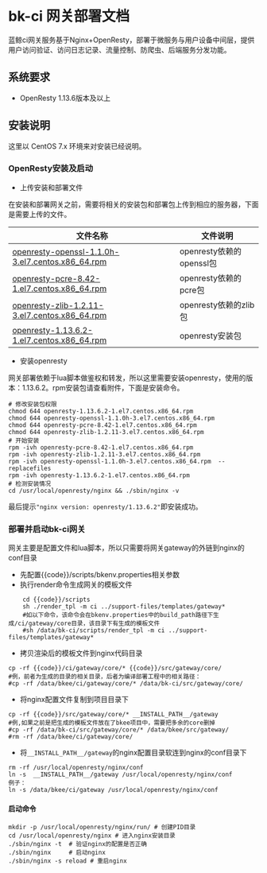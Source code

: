 # bk-ci 网关部署文档

蓝鲸ci网关服务基于Nginx+OpenResty，部署于微服务与用户设备中间层，提供用户访问验证、访问日志记录、流量控制、防爬虫、后端服务分发功能。

## 系统要求

- OpenResty 1.13.6版本及以上


## 安装说明

这里以 CentOS 7.x 环境来对安装已经说明。

### OpenResty安装及启动

- 上传安装和部署文件

在安装和部署网关之前，需要将相关的安装包和部署包上传到相应的服务器，下面是需要上传的文件。

|   文件名称   |   文件说明     |
| ------------ | ---------------- |
|   [openresty-openssl-1.1.0h-3.el7.centos.x86_64.rpm](https://openresty.org/package/centos/7/x86_64/openresty-openssl-1.1.0h-3.el7.centos.x86_64.rpm)   |  openresty依赖的openssl包    |
|   [openresty-pcre-8.42-1.el7.centos.x86_64.rpm](https://openresty.org/package/centos/7/x86_64/openresty-pcre-8.42-1.el7.centos.x86_64.rpm)   |  openresty依赖的pcre包 |
|   [openresty-zlib-1.2.11-3.el7.centos.x86_64.rpm](https://openresty.org/package/centos/7/x86_64/openresty-zlib-1.2.11-3.el7.centos.x86_64.rpm)   |  openresty依赖的zlib包 |
|   [openresty-1.13.6.2-1.el7.centos.x86_64.rpm](https://openresty.org/package/centos/7/x86_64/openresty-1.13.6.2-1.el7.centos.x86_64.rpm)   |  openresty安装包 |

- 安装openresty

网关部署依赖于lua脚本做鉴权和转发，所以这里需要安装openresty，使用的版本：1.13.6.2。rpm安装包请查看附件，下面是安装命令。

```shell
# 修改安装包权限
chmod 644 openresty-1.13.6.2-1.el7.centos.x86_64.rpm
chmod 644 openresty-openssl-1.1.0h-3.el7.centos.x86_64.rpm
chmod 644 openresty-pcre-8.42-1.el7.centos.x86_64.rpm
chmod 644 openresty-zlib-1.2.11-3.el7.centos.x86_64.rpm
# 开始安装
rpm -ivh openresty-pcre-8.42-1.el7.centos.x86_64.rpm
rpm -ivh openresty-zlib-1.2.11-3.el7.centos.x86_64.rpm
rpm -ivh openresty-openssl-1.1.0h-3.el7.centos.x86_64.rpm  --replacefiles
rpm -ivh openresty-1.13.6.2-1.el7.centos.x86_64.rpm
# 检测安装情况
cd /usr/local/openresty/nginx && ./sbin/nginx -v
```

最后提示`"nginx version: openresty/1.13.6.2"`即安装成功。

### 部署并启动bk-ci网关

网关主要是配置文件和lua脚本，所以只需要将网关gateway的外链到nginx的conf目录

- 先配置{{code}}/scripts/bkenv.properties相关参数
- 执行render命令生成网关的模板文件

```shell
    cd {{code}}/scripts
    sh ./render_tpl -m ci ../support-files/templates/gateway*
    #如以下命令，该命令会在bkenv.properties中的build_path路径下生成/ci/gateway/core目录，该目录下有生成的模板文件
    #sh /data/bk-ci/scripts/render_tpl -m ci ../support-files/templates/gateway*
```

- 拷贝渲染后的模板文件到nginx代码目录

```shell
cp -rf {{code}}/ci/gateway/core/* {{code}}/src/gateway/core/
#例，前者为生成的目录的相关目录，后者为编译部署工程中的相关路径：
#cp -rf /data/bkee/ci/gateway/core/* /data/bk-ci/src/gateway/core/
```

- 将nginx配置文件复制到项目目录下
  
```shell
cp -rf {{code}}/src/gateway/core/* __INSTALL_PATH__/gateway
#例,如果之前是把生成的模板文件放在了bkee项目中，需要把多余的core删掉
#cp -rf /data/bk-ci/src/gateway/core/* /data/bkee/src/gateway/
#rm -rf /data/bkee/ci/gateway/core/
```

- 将`__INSTALL_PATH__/gateway`的nginx配置目录软连到nginx的conf目录下

```shell
rm -rf /usr/local/openresty/nginx/conf
ln -s  __INSTALL_PATH__/gateway /usr/local/openresty/nginx/conf
例子：
ln -s /data/bkee/ci/gateway /usr/local/openresty/nginx/conf
```


#### 启动命令

```shell
mkdir -p /usr/local/openresty/nginx/run/ # 创建PID目录
cd /usr/local/openresty/nginx # 进入nginx安装目录
./sbin/nginx -t  # 验证nginx的配置是否正确
./sbin/nginx     # 启动nginx
./sbin/nginx -s reload # 重启nginx
```
